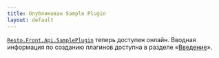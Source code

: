 ```yaml
---
title: Опубликован Sample Plugin 
layout: default
---
```

[`Resto.Front.Api.SamplePlugin`](https://github.com/iiko/front.api.sdk/tree/master/sample/v5/) теперь доступен онлайн. Вводная информация по созданию плагинов доступна в разделе «[Введение](v6/ru/Intro.html)».
